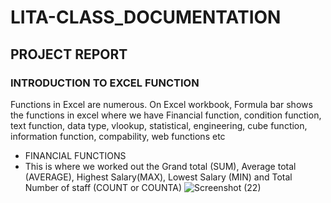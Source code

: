 # LITA-CLASS_DOCUMENTATION

## PROJECT REPORT

### INTRODUCTION TO EXCEL FUNCTION
Functions in Excel are numerous. On Excel workbook, Formula bar shows the functions in excel where we have Financial function, condition function, text function, data type, vlookup, statistical, engineering, cube function, information function, compability, web functions etc
- FINANCIAL FUNCTIONS
- This is where we worked out the Grand total (SUM), Average total (AVERAGE), Highest Salary(MAX), Lowest Salary (MIN) and Total Number of staff (COUNT or COUNTA)
  ![Screenshot (22)](https://github.com/user-attachments/assets/c37e127b-91b1-4414-a631-a012979dbe59)
  

